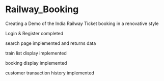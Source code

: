 # Railway_Booking
Creating a Demo of the India Railway Ticket booking in a renovative style 

Login & Register completed 

search page implemented and returns data 

train list display implemented

booking display implemented

customer transaction history implemented

